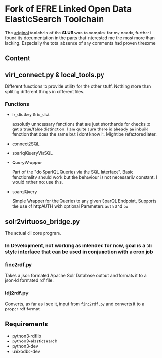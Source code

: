 # Fork of EFRE Linked Open Data ElasticSearch Toolchain

The [original](https://github.com/slub/efre-lod-elasticsearch-tools) toolchain of the **SLUB** was to complex for my needs, further i found its documentation
in the parts that interested me the most more than lacking. Especially the total absence of any 
comments had proven tiresome

## Content

## virt_connect.py & local_tools.py

Different functions to provide utility for the other stuff. Nothing more than spliting different things in different files.

### Functions

* is_dictkey & is_dict

  absolutly unncessary functions that are just shorthands for checks to get a true/false distinction. I am quite sure there is already an inbuild function that does the same but i dont know it. Might be refactored later.

* connect2SQL

* sparlqlQueryViaSQL

* QueryWrapper

  Part of the "do SparlQL Queries via the SQL Interface". Basic functionality should work but the behaviour is not necessarily constant. I would rather not use this.

* sparqlQuery

  Simple Wrapper for the Queries to any given SparQL Endpoint, Supports the use of httpAUTH with optional Parameters `auth` and `pw`

## solr2virtuoso_bridge.py

The actual cli core program. 

### In Development, not working as intended for now, goal is a cli style interface that can be used in conjunction with a cron job

### finc2rdf.py

Takes a json formated Apache Solr Database output and formats it to a json-ld formated rdf file.

### ldj2rdf.py

Converts, as far as i see it, input from `finc2rdf.py` and converts it to a proper rdf format


## Requirements

* python3-rdflib 
* python3-elasticsearch
* python3-dev
* unixodbc-dev

